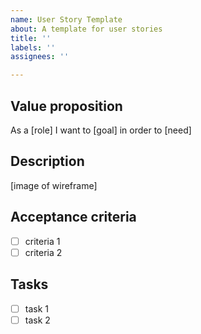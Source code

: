 ```yaml
---
name: User Story Template
about: A template for user stories
title: ''
labels: ''
assignees: ''

---
```


## Value proposition

As a [role]
I want to [goal]
in order to [need]

## Description

[image of wireframe]

## Acceptance criteria

- [ ] criteria 1
- [ ] criteria 2

## Tasks

- [ ] task 1
- [ ] task 2
